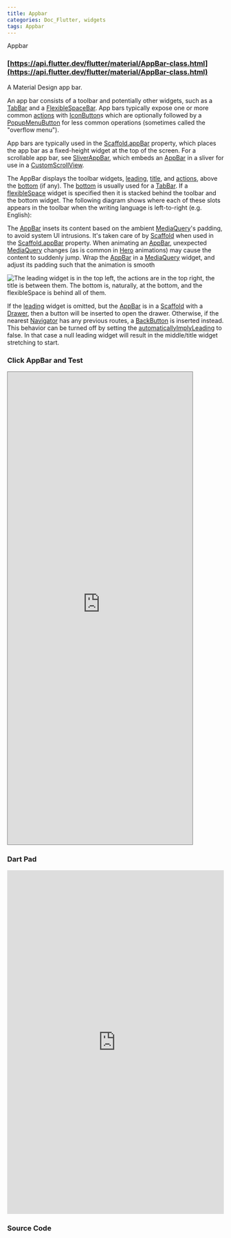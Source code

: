 ```yaml
---
title: Appbar
categories: Doc_Flutter, widgets
tags: Appbar
---
```

Appbar

### [https://api.flutter.dev/flutter/material/AppBar-class.html](https://api.flutter.dev/flutter/material/AppBar-class.html)


A Material Design app bar.

An app bar consists of a toolbar and potentially other widgets, such as a [TabBar](https://api.flutter.dev/flutter/material/TabBar-class.html) and a [FlexibleSpaceBar](https://api.flutter.dev/flutter/material/FlexibleSpaceBar-class.html). App bars typically expose one or more common [actions](https://api.flutter.dev/flutter/material/AppBar/actions.html) with [IconButton](https://api.flutter.dev/flutter/material/IconButton-class.html)s which are optionally followed by a [PopupMenuButton](https://api.flutter.dev/flutter/material/PopupMenuButton-class.html) for less common operations (sometimes called the "overflow menu").

App bars are typically used in the [Scaffold.appBar](https://api.flutter.dev/flutter/material/Scaffold/appBar.html) property, which places the app bar as a fixed-height widget at the top of the screen. For a scrollable app bar, see [SliverAppBar](https://api.flutter.dev/flutter/material/SliverAppBar-class.html), which embeds an [AppBar](https://api.flutter.dev/flutter/material/AppBar-class.html) in a sliver for use in a [CustomScrollView](https://api.flutter.dev/flutter/widgets/CustomScrollView-class.html).

The AppBar displays the toolbar widgets, [leading](https://api.flutter.dev/flutter/material/AppBar/leading.html), [title](https://api.flutter.dev/flutter/material/AppBar/title.html), and [actions](https://api.flutter.dev/flutter/material/AppBar/actions.html), above the [bottom](https://api.flutter.dev/flutter/material/AppBar/bottom.html) (if any). The [bottom](https://api.flutter.dev/flutter/material/AppBar/bottom.html) is usually used for a [TabBar](https://api.flutter.dev/flutter/material/TabBar-class.html). If a [flexibleSpace](https://api.flutter.dev/flutter/material/AppBar/flexibleSpace.html) widget is specified then it is stacked behind the toolbar and the bottom widget. The following diagram shows where each of these slots appears in the toolbar when the writing language is left-to-right (e.g. English):

The [AppBar](https://api.flutter.dev/flutter/material/AppBar-class.html) insets its content based on the ambient [MediaQuery](https://api.flutter.dev/flutter/widgets/MediaQuery-class.html)'s padding, to avoid system UI intrusions. It's taken care of by [Scaffold](https://api.flutter.dev/flutter/material/Scaffold-class.html) when used in the [Scaffold.appBar](https://api.flutter.dev/flutter/material/Scaffold/appBar.html) property. When animating an [AppBar](https://api.flutter.dev/flutter/material/AppBar-class.html), unexpected [MediaQuery](https://api.flutter.dev/flutter/widgets/MediaQuery-class.html) changes (as is common in [Hero](https://api.flutter.dev/flutter/widgets/Hero-class.html) animations) may cause the content to suddenly jump. Wrap the [AppBar](https://api.flutter.dev/flutter/material/AppBar-class.html) in a [MediaQuery](https://api.flutter.dev/flutter/widgets/MediaQuery-class.html) widget, and adjust its padding such that the animation is smooth

![The leading widget is in the top left, the actions are in the top right,
the title is between them. The bottom is, naturally, at the bottom, and the
flexibleSpace is behind all of them.](https://flutter.github.io/assets-for-api-docs/assets/material/app_bar.png)

If the [leading](https://api.flutter.dev/flutter/material/AppBar/leading.html) widget is omitted, but the [AppBar](https://api.flutter.dev/flutter/material/AppBar-class.html) is in a [Scaffold](https://api.flutter.dev/flutter/material/Scaffold-class.html) with a [Drawer](https://api.flutter.dev/flutter/material/Drawer-class.html), then a button will be inserted to open the drawer. Otherwise, if the nearest [Navigator](https://api.flutter.dev/flutter/widgets/Navigator-class.html) has any previous routes, a [BackButton](https://api.flutter.dev/flutter/material/BackButton-class.html) is inserted instead. This behavior can be turned off by setting the [automaticallyImplyLeading](https://api.flutter.dev/flutter/material/AppBar/automaticallyImplyLeading.html) to false. In that case a null leading widget will result in the middle/title widget stretching to start.

### Click AppBar and Test

<iframe src="https://kissthecoke.github.io/doc_flutter_samples//" style="width:430px;height:1100px;border:1px solid gray"></iframe>

### Dart Pad

<iframe src="https://dartpad.dev/?id=d9a71f139efe037c37f9d0a7ccfb746e" style="width:100%;height:800px;border:none"></iframe>

### Source Code

<script src="https://gist.github.com/kissthecoke/d9a71f139efe037c37f9d0a7ccfb746e.js"></script>

